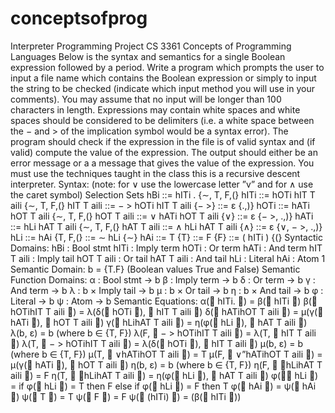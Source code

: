 # conceptsofprog
Interpreter Programming Project
CS 3361 Concepts of Programming Languages
Below is the syntax and semantics for a single Boolean expression followed by
a period. Write a program which prompts the user to input a file name which
contains the Boolean expression or simply to input the string to be checked
(indicate which input method you will use in your comments). You may assume
that no input will be longer than 100 characters in length. Expressions may
contain white spaces and white spaces should be considered to be delimiters
(i.e. a white space between the − and > of the implication symbol would be a
syntax error). The program should check if the expression in the file is of valid
syntax and (if valid) compute the value of the expression. The output should
either be an error message or a a message that gives the value of the expression.
You must use the techniques taught in the class this is a recursive
descent interpreter.
Syntax: (note: for ∨ use the lowercase letter ”v” and for ∧ use the caret symbol)
Selection Sets
hBi ::= hITi . {∼, T, F,(}
hITi ::= hOTi hIT T aili {∼, T, F,(}
hIT T aili ::= − > hOTi hIT T aili {− >}
::= ε {.,)}
hOTi ::= hATi hOT T aili {∼, T, F,(}
hOT T aili ::= ∨ hATi hOT T aili {∨}
::= ε {− >, .,)}
hATi ::= hLi hAT T aili {∼, T, F,(}
hAT T aili ::= ∧ hLi hAT T aili {∧}
::= ε {∨, − >, .,)}
hLi ::= hAi {T, F,(}
::= ∼ hLi {∼}
hAi ::= T {T}
::= F {F}
::= ( hITi ) {(}
Syntactic Domains:
hBi : Bool stmt
hITi : Imply term
hOTi : Or term
hATi : And term
hIT T aili : Imply tail
hOT T aili : Or tail
hAT T aili : And tail
hLi : Literal
hAi : Atom
1
Semantic Domain:
b = {T.F} (Boolean values True and False)
Semantic Function Domains:
α : Bool stmt → b
β : Imply term → b
δ : Or term → b
γ : And term → b
λ : b × Imply tail → b
µ : b × Or tail → b
η : b × And tail → b
φ : Literal → b
ψ : Atom → b
Semantic Equations:
α( hITi. ) = β( hITi )
β( hOTihIT T aili ) = λ(δ( hOTi ),  hIT T aili )
δ( hATihOT T aili ) = µ(γ( hATi ),  hOT T aili )
γ( hLihAT T aili ) = η(φ( hLi ),  hAT T aili )
λ(b, ε) = b (where b ∈ {T, F})
λ(F,  − > hOTihIT T aili ) = λ(T,  hIT T aili )
λ(T,  − > hOTihIT T aili ) = λ(δ( hOTi ),  hIT T aili )
µ(b, ε) = b (where b ∈ {T, F})
µ(T,  ∨hATihOT T aili ) = T
µ(F,  ∨”hATihOT T aili ) = µ(γ( hATi ),  hOT T aili )
η(b, ε) = b (where b ∈ {T, F})
η(F,  ∧hLihAT T aili ) = F
η(T,  ∧hLihAT T aili ) = η(φ( hLi ),  hAT T aili )
φ(∼ hLi ) = if φ( hLi ) = T then F else if φ( hLi ) = F then T
φ( hAi ) = ψ( hAi )
ψ( T ) = T
ψ( F ) = F
ψ( (hITi) ) = (β( hITi ))
